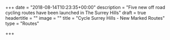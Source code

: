 +++
date = "2018-08-14T10:23:35+00:00"
description = "Five new off road cycling routes have been launched in The Surrey Hills"
draft = true
headertitle = ""
image = ""
title = "Cycle Surrey Hills - New Marked Routes"
type = "Routes"

+++
